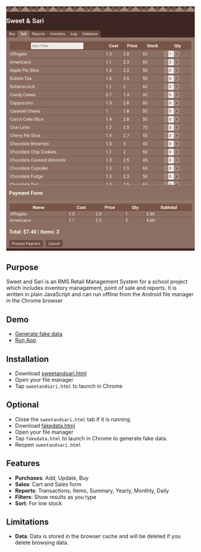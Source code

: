 ![Screenshot](README.jpg)

## Purpose
Sweet and Sari is an RMS Retail Management System for a school project which includes inventory management, point of sale and reports. It is written in plain JavaScript and can run offline from the Android file manager in the Chrome browser

## Demo
- [Generate fake data](https://bacionejs.github.io/sweetandsari/fakedata.html)
- [Run App](https://bacionejs.github.io/sweetandsari/sweetandsari.html)

## Installation
- Download [sweetandsari.html](https://raw.githubusercontent.com/bacionejs/sweetandsari/main/sweetandsari.html)
- Open your file manager
- Tap `sweetandsari.html` to launch in Chrome

## Optional
- Close the `sweetandsari.html` tab if it is running.
- Download [fakedata.html](https://raw.githubusercontent.com/bacionejs/sweetandsari/main/fakedata.html)
- Open your file manager
- Tap `fakedata.html` to launch in Chrome to generate fake data.
- Reopen `sweetandsari.html`

## Features
- **Purchases**: Add, Update, Buy    
- **Sales**: Cart and Sales form
- **Reports**: Transactions, Items, Summary, Yearly, Monthly, Daily
- **Filters**: Show results as you type
- **Sort**: For low stock

## Limitations
- **Data**: Data is stored in the browser cache and will be deleted if you delete browsing data.
